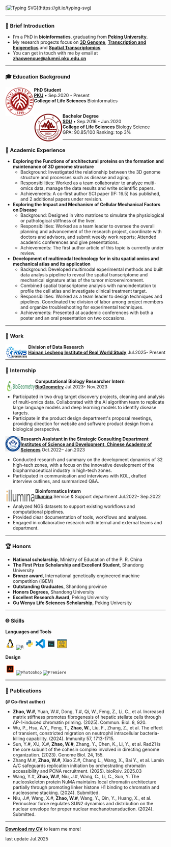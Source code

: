 [![Typing SVG](https://readme-typing-svg.herokuapp.com?font=Fira+Code&size=26&pause=1000&color=15F75E&background=0B030800&width=600&lines=To+be+continued%2C+to+be+understood...)](https://git.io/typing-svg)

---

### 🌱 Brief Introduction

- I’m a PhD in **bioinformatics**, graduating from **<a href="https://www.pku.edu.cn/">Peking University</a>**.
- My research progects focus on [**3D Genome**](https://www.nature.com/collections/rsxlmsyslk), [**Transcription and Epigenetics**](https://www.cell.com/cell/collections/transcription-epigenetics) and [**Spatial Transcriptomics**](https://www.nature.com/articles/s41592-020-01033-y)
- You can get in touch with me by email at [**zhaowenxue@alumni.pku.edu.cn**](mailto:zhaowenxue@alumni.pku.edu.cn)

---

### 🎓 Education Background

[<img align="left" height="90px" width="90px" alt="PKU" src="./Res/Icon/PKU.png"/>](https://www.pku.edu.cn/)

**PhD Student** \
[**PKU**](https://www.pku.edu.cn/) • Sep.2020 - Present \
**College of Life Sciences** Bioinformatics \
<br>

[<img align="left" height="90px" width="90px" alt="SDU" src="./Res/Icon/SDU.png"/>](https://www.sdu.edu.cn/)

**Bachelor Degree** \
[**SDU**](https://www.sdu.edu.cn/) • Sep.2016 - Jun.2020 \
**College of Life Sciences** Biology Science \
GPA: 90.85/100    Ranking: top 3% 

---

### 📗 Academic Experience

- **Exploring the Functions of architectural proteins on the formation and maintenance of 3D genome structure**
  - Background: Investigated the relationship between the 3D genome structure and processes such as disease and aging.
  - Responsibilities: Worked as a team collaborator to analyze multi-omics data, manage the data results and write scientific papers.
  - Achievements: A co-first author SCI paper (IF: 16.5) has published, and 2 additional papers under revision. 
- **Exploring the Impact and Mechanism of Cellular Mechanical Factors on Disease**
  - Background: Designed in vitro matrices to simulate the physiological or pathological stiffness of the liver.
  - Responsibilities: Worked as a team leader to oversee the overall planning and advancement of the research project, coordinate with doctors and advisors, and submit weekly work reports; Attended academic conferences and give presentations.
  - Achievements: The first author article of this topic is currently under review.
- **Development of multimodal technology for in situ spatial omics and mechanical atlas and its application**
  - Background: Developed multimodal experimental methods and built data analysis pipeline to reveal the spatial transcriptome and mechanical signature atlas of the tumor microenvironment.
  - Combined spatial transcriptome analysis with nanoindentation to profile the cell atlas and investigate clinical treatment target.
  - Responsibilities: Worked as a team leader to design techniques and pipelines. Coordinated the division of labor among project members and organize troubleshooting for experimental techniques.
  - Achievements: Presented at academic conferences with both a poster and an oral presentation on two occasions.

---

### 💼 Work

[<img align="left" height="48px" width="72px" alt="rws" src="./Res/Icon/rws.png"/>](https://hnrws.cn/)

**Division of Data Research** \
[**Hainan Lecheng Institute of Real World Study**](https://hnrws.cn/)  Jul.2025- Present

---

### 💼 Internship


[<img align="left" height="48px" width="94px" alt="BioGeometry" src="./Res/Icon/biogeo.png"/>](https://www.biogeom.com/zh/)

**Computational Biology Researcher Intern** \
[**BioGeometry**](https://www.biogeom.com/zh/) Jul.2023- Nov.2023
- Participated in two drug target discovery projects, cleaning and analysis of multi-omics data. Collaborated with the AI algorithm team to replicate large language models and deep learning models to identify disease targets.
- Participate in the product design department's proposal meetings, providing direction for website and software product design from a biological perspective.

[<img align="left" height="48px" width="48px" alt="isd" src="./Res/Icon/isd.png"/>](http://www.casisd.cn/)

**Research Assistant in the Strategic Consulting Department**	\
[**Institutes of Science and Development, Chinese Academy of Sciences**](http://www.casisd.cn/)	 Oct.2022– Jan.2023

- Conducted research and summary on the development dynamics of 32 high-tech zones, with a focus on the innovative development of the biopharmaceutical industry in high-tech zones.
- Participated in communication and interviews with KOL, drafted interview outlines, and summarized Q&A.

[<img align="left" height="48px" width="94px" alt="Illummina" src="./Res/Icon/illumina.png"/>](https://www.illumina.com.cn)

**Bioinformatics Intern** \
[**Illumina**](https://www.illumina.com.cn) Service & Support department  Jul.2022- Sep.2022
- Analyzed NGS datasets to support existing workflows and computational pipelines.
- Provided clear documentation of tools, workflows and analyses.
- Engaged in collaborative research with internal and external teams and department.

---

### 🏆 Honors

- **National scholarship**,  Ministry of Education of the P. R. China
- **The First Prize Scholarship and Excellent Student**, Shandong University
- **Bronze award**, International genetically engineered machine competition (iGEM)
- **Outstanding Graduates**, Shandong province
- **Honors Degrees**, Shandong University
- **Excellent Research Award**, Peking University
- **Gu Wenyu Life Sciences Scholarship**, Peking University


---

### 🌐 Skills 

**Languages and Tools**

<code><img height="30" src="https://raw.githubusercontent.com/github/explore/80688e429a7d4ef2fca1e82350fe8e3517d3494d/topics/linux/linux.png" alt="Linux" title="Linux"></code>
<code><img height="30" src="https://img.icons8.com/external-becris-lineal-color-becris/64/000000/external-r-data-science-becris-lineal-color-becris.png" alt="R" title="R"></code>
<code><img height="30" src="https://raw.githubusercontent.com/github/explore/80688e429a7d4ef2fca1e82350fe8e3517d3494d/topics/python/python.png" alt="Python" title="Python"></code>
<code><img height="30" src="https://raw.githubusercontent.com/github/explore/80688e429a7d4ef2fca1e82350fe8e3517d3494d/topics/visual-studio-code/visual-studio-code.png" alt="VSCode" title="VSCode"></code>
<code><img height="30" src="./Res/Icon/shell.png" alt="shell" title="html"></code>
<code><img height="30" src="./Res/Icon/html.png" alt="html" title="html"></code>

**Design**

<code><img height="30" src="./Res/Icon/ai2.png" alt="ai2" title="AI"></code>
<code><img height="30" src="https://img.icons8.com/color/50/000000/adobe-photoshop.png" alt="PhotoShop" title="PhotoShop"></code>
<code><img height="30" src="https://img.icons8.com/color/48/000000/adobe-premiere-pro.png" alt="Premiere" title="Premiere"></code>

---

### 📗 Publications

**(# Co-first author)**

- **Zhao, W.#**, Yuan, W.#, Dong, T.#, Qi, W., Feng, Z., Li, C., et al. Increased matrix stiffness promotes fibrogenesis of hepatic stellate cells through AP-1-induced chromatin priming. (2025). Commun. Biol. 8, 920.
- Wu, P., Hsu, A.Y., Peng, T., **Zhao, W.**, Liu, F., Zhang, Z., et al. The effect of transient, constricted migration on neutrophil intracellular bacteria-killing capability. (2024). Immunity 57, 1713-1715.
- Sun, Y.#, XU, X.#, **Zhao, W.#**, Zhang, Y., Chen, K., Li, Y., et al. Rad21 is the core subunit of the cohesin complex involved in directing genome organization. (2023). Genome Biol. 24, 155.
- Zhang M.#, **Zhao, W.#**, Xiao Z.#, Chang L., Wang, X., Bai Y., et al. Lamin A/C safeguards replication initiation by orchestrating chromatin accessibility and PCNA recruitment. (2025). bioRxiv. 2025.03 
- Wang, Y.#, **Zhao, W.#**, Niu, J.#, Wang, C., Li, C., Sun, Y. The nucleoskeleton protein NuMA maintains local chromatin architecture partially through promoting linker histone H1 binding to chromatin and nucleosome stacking. (2024). Submitted.
- Niu, J.#, Wang, X.#, **Zhao, W.#**, Wang, Y., Qin, Y., Huang, X., et al. Perinuclear force regulates SUN2 dynamics and distribution on the nuclear envelope for proper nuclear mechanotransduction. (2024). Submitted.


---

[**Download my CV**](src="./250629_CV_Zhao_Wenxue_github.pdf") to learn me more!

last update Jul.2025
